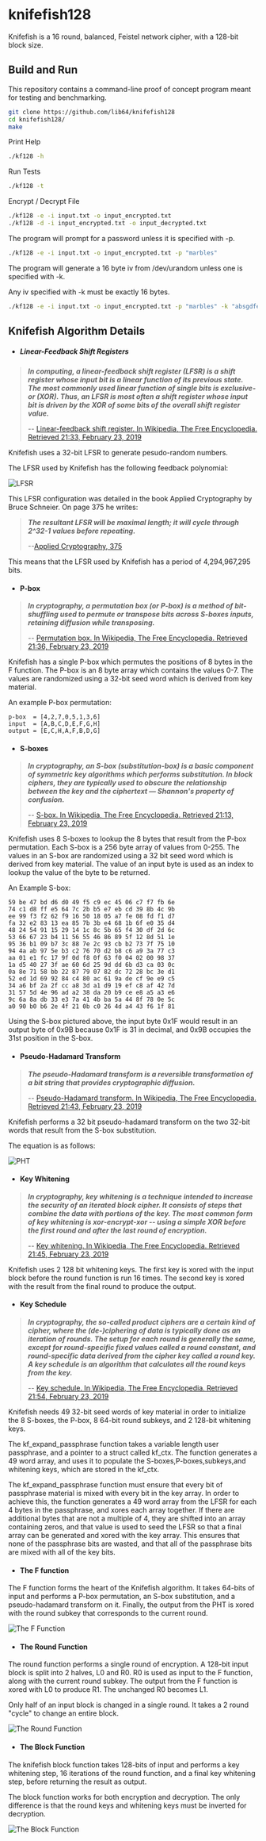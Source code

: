 # knifefish128

Knifefish is a 16 round, balanced, Feistel network cipher, with a 128-bit block size.

## Build and Run

This repository contains a command-line proof of concept program meant for testing and benchmarking.

```bash
git clone https://github.com/lib64/knifefish128
cd knifefish128/
make
```

Print Help

```bash
./kf128 -h
```

Run Tests

```bash
./kf128 -t
```

Encrypt / Decrypt File

```bash
./kf128 -e -i input.txt -o input_encrypted.txt
./kf128 -d -i input_encrypted.txt -o input_decrypted.txt
```

The program will prompt for a password unless it is specified with -p.

```bash
./kf128 -e -i input.txt -o input_encrypted.txt -p "marbles"
```

The program will generate a 16 byte iv from /dev/urandom unless one is specified with -k.

Any iv specified with -k must be exactly 16 bytes.

```bash
./kf128 -e -i input.txt -o input_encrypted.txt -p "marbles" -k "absgdferweadseqw"
```


## Knifefish Algorithm Details

- ##### Linear-Feedback Shift Registers

>**_In computing, a linear-feedback shift register (LFSR) is a shift register whose input bit is a linear function of its previous state. The most commonly used linear function of single bits is exclusive-or (XOR). Thus, an LFSR is most often a shift register whose input bit is driven by the XOR of some bits of the overall shift register value._**
>
>-- [Linear-feedback shift register. In Wikipedia, The Free Encyclopedia. Retrieved 21:33, February 23, 2019](https://en.wikipedia.org/w/index.php?title=Linear-feedback_shift_register&oldid=884707042)

Knifefish uses a 32-bit LFSR to generate pesudo-random numbers.

The LFSR used by Knifefish has the following feedback polynomial:

![LFSR](images/lfsr.png)

This LFSR configuration was detailed in the book Applied Cryptography by Bruce Schneier.
On page 375 he writes:

>**_The resultant LFSR will be maximal length; it will cycle through 2^32-1 values before repeating._**
>
>--[Applied Cryptography, 375](https://www.schneier.com/books/applied_cryptography/)


This means that the LFSR used by Knifefish has a period of 4,294,967,295 bits.


- #### P-box

>**_In cryptography, a permutation box (or P-box) is a method of bit-shuffling used to permute or transpose bits across S-boxes inputs, retaining diffusion while transposing._**
>
>-- [Permutation box. In Wikipedia, The Free Encyclopedia. Retrieved 21:36, February 23, 2019](https://en.wikipedia.org/w/index.php?title=Permutation_box&oldid=856976110)

Knifefish has a single P-box which permutes the positions of 8 bytes in the F function. The P-box is an
8 byte array which contains the values 0-7. The values are randomized using a 32-bit seed word which is 
derived from key material.

An example P-box permutation:

```
p-box  = [4,2,7,0,5,1,3,6]
input  = [A,B,C,D,E,F,G,H]
output = [E,C,H,A,F,B,D,G]
```

- #### S-boxes

>**_In cryptography, an S-box (substitution-box) is a basic component of symmetric key algorithms which performs substitution. In block ciphers, they are typically used to obscure the relationship between the key and the ciphertext — Shannon's property of confusion._**
>
>-- [S-box. In Wikipedia, The Free Encyclopedia. Retrieved 21:13, February 23, 2019](https://en.wikipedia.org/w/index.php?title=S-box&oldid=883701806)

Knifefish uses 8 S-boxes to lookup the 8 bytes that result from the P-box permutation. Each S-box is a
256 byte array of values from 0-255. The values in an S-box are randomized using a 32 bit seed word which
is derived from key material. The value of an input byte is used as an index to lookup the value of the 
byte to be returned.

An Example S-box:

```
59 be 47 bd d6 d0 49 f5 c9 ec 45 06 c7 f7 fb 6e 
74 c1 d8 ff e5 64 7c 2b b5 e7 eb cd 39 8b 4c 9b 
ee 99 f3 f2 62 f9 16 50 18 05 a7 fe 08 fd f1 d7 
fa 32 e2 83 13 ea 85 7b 3b e4 68 1b 6f e0 35 d4 
48 24 54 91 15 29 14 1c 8c 5b 65 f4 30 df 2d 6c 
53 66 67 23 b4 11 56 55 46 86 89 5f 12 8d 51 1e 
95 36 b1 09 b7 3c 88 7e 2c 93 cb b2 73 7f 75 10 
94 4a ab 97 5e b3 c2 76 70 d2 b8 c6 a9 3a 77 c3 
aa 01 e1 fc 17 9f 0d f8 0f 63 f0 04 02 00 98 37 
1a d5 40 27 3f ae 60 6d 25 9d dd 6b d3 ca 03 0c 
0a 8e 71 58 bb 22 87 79 07 82 dc 72 28 bc 3e d1 
52 ed 1d 69 92 84 c4 80 ac 61 9a de cf 9e e9 c5 
34 a6 bf 2a 2f cc a8 3d a1 d9 19 ef c8 af 42 7d 
31 57 5d 4e 96 ad a2 38 da 20 b9 ce e8 a5 a3 e6 
9c 6a 8a db 33 e3 7a 41 4b ba 5a 44 8f 78 0e 5c 
a0 90 b0 b6 2e 4f 21 0b c0 26 4d a4 43 f6 1f 81 
```
Using the S-box pictured above, the input byte 0x1F would result in an output byte of 0x9B because 
0x1F is 31 in decimal, and 0x9B occupies the 31st position in the S-box.

- #### Pseudo-Hadamard Transform

>**_The pseudo-Hadamard transform is a reversible transformation of a bit string that provides cryptographic diffusion._**
>
>-- [Pseudo-Hadamard transform. In Wikipedia, The Free Encyclopedia. Retrieved 21:43, February 23, 2019](https://en.wikipedia.org/w/index.php?title=Pseudo-Hadamard_transform&oldid=865012710)

Knifefish performs a 32 bit pseudo-hadamard transform on the two 32-bit words that result from the S-box 
substitution.

The equation is as follows:

![PHT](images/pht.png)

- #### Key Whitening

>**_In cryptography, key whitening is a technique intended to increase the security of an iterated block cipher. It consists of steps that combine the data with portions of the key. The most common form of key whitening is xor-encrypt-xor -- using a simple XOR before the first round and after the last round of encryption._**
>
>-- [Key whitening. In Wikipedia, The Free Encyclopedia. Retrieved 21:45, February 23, 2019](https://en.wikipedia.org/w/index.php?title=Key_whitening&oldid=821951647)

Knifefish uses 2 128 bit whitening keys. The first key is xored with the input block before the round 
function is run 16 times. The second key is xored with the result from the final round to produce the 
output.

- #### Key Schedule

>**_In cryptography, the so-called product ciphers are a certain kind of cipher, where the (de-)ciphering of data is typically done as an iteration of rounds. The setup for each round is generally the same, except for round-specific fixed values called a round constant, and round-specific data derived from the cipher key called a round key. A key schedule is an algorithm that calculates all the round keys from the key._**
>
>-- [Key schedule. In Wikipedia, The Free Encyclopedia. Retrieved 21:54, February 23, 2019](https://en.wikipedia.org/w/index.php?title=Key_schedule&oldid=815715739)

Knifefish needs 49 32-bit seed words of key material in order to initialize the 8 S-boxes, the P-box, 
8 64-bit round subkeys, and 2 128-bit whitening keys.

The kf_expand_passphrase function takes a variable length user passphrase, and a pointer to a struct called kf_ctx.
The function generates a 49 word array, and uses it to populate the S-boxes,P-boxes,subkeys,and whitening keys, which
are stored in the kf_ctx.

The kf_expand_passphrase function must ensure that every bit of passphrase material is mixed with every
bit in the key array. In order to achieve this, the function generates a 49 word array from the LFSR for
each 4 bytes in the passphrase, and xores each array together. If there are additional bytes that are not a 
multiple of 4, they are shifted into an array containing zeros, and that value is used to seed the LFSR so that a 
final array can be generated and xored with the key array. This ensures that none of the passphrase bits are wasted,
and that all of the passphrase bits are mixed with all of the key bits.

- #### The F function

The F function forms the heart of the Knifefish algorithm. It takes 64-bits of input and performs a P-box permutation, an
S-box substitution, and a pseudo-hadamard transform on it. Finally, the output from the PHT is xored with the round subkey
that corresponds to the current round.

![The F Function](images/f.png)

- #### The Round Function

The round function performs a single round of encryption. A 128-bit input block is split into 2 halves, L0 and R0.
R0 is used as input to the F function, along with the current round subkey. The output from the F function is xored 
with L0 to produce R1. The unchanged R0 becomes L1.

Only half of an input block is changed in a single round. It takes a 2 round "cycle" to change an entire block. 

![The Round Function](images/round.png)

- #### The Block Function

The knifefish block function takes 128-bits of input and performs a key whitening step, 16 iterations of the round function,
and a final key whitening step, before returning the result as output.

The block function works for both encryption and decryption. The only difference is that the round keys and whitening keys must 
be inverted for decryption.

![The Block Function](images/block.png)
